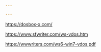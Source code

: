 ```yaml
---

---
```




https://dosbox-x.com/

https://www.sfwriter.com/ws-vdos.htm

https://wwwriters.com/ws6-win7-vdos.pdf

